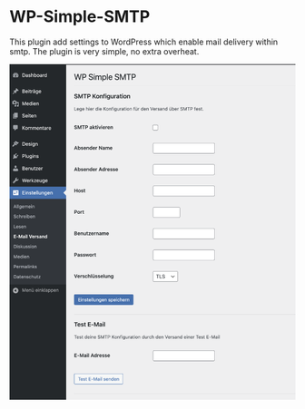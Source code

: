 # WP-Simple-SMTP

This plugin add settings to WordPress which enable mail delivery within smtp. The plugin is very simple, no extra overheat.

![Screenshot](./screenshot.png)
